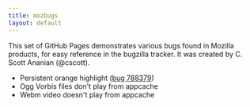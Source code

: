 ```yaml
---
title: mozbugs
layout: default
---
```

This set of GitHub Pages demonstrates various bugs found in Mozilla products, for easy reference in the bugzilla tracker.  It was created by C. Scott Ananian (@cscott).

* Persistent orange highlight ([bug 788379](https://bugzilla.mozilla.org/show_bug.cgi?id=788379))
* Ogg Vorbis files don't play from appcache
* Webm video doesn't play from appcache 

